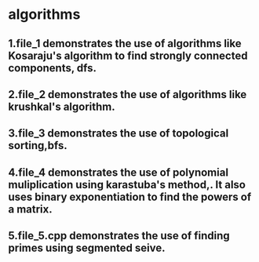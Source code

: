 # algorithms
1.file_1 demonstrates the use of algorithms like Kosaraju's algorithm to find strongly connected components, dfs.
-------
2.file_2 demonstrates the use of algorithms like krushkal's algorithm.
-------
3.file_3 demonstrates the use of topological sorting,bfs.
--------
4.file_4 demonstrates the use of polynomial muliplication using karastuba's method,. It also uses binary exponentiation to find the powers of a matrix.
--------
5.file_5.cpp demonstrates the use of finding primes using segmented seive.
--------
